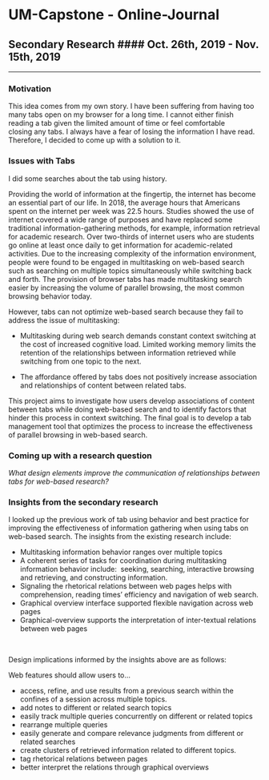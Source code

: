 # UM-Capstone - Online-Journal

## Secondary Research  #### Oct. 26th, 2019 - Nov. 15th, 2019
---
### Motivation
This idea comes from my own story. I have been suffering from having too many tabs open on my browser for a long time. I cannot either finish reading a tab given the limited amount of time or feel comfortable closing any tabs. I always have a fear of losing the information I have read. Therefore, I decided to come up with a solution to it.

### Issues with Tabs
I did some searches about the tab using history. 

Providing the world of information at the fingertip, the internet has become an essential part of our life. In 2018, the average hours that Americans spent on the internet per week was 22.5 hours. Studies showed the use of internet covered a wide range of purposes and have replaced some traditional information-gathering methods, for example, information retrieval for academic research. Over two-thirds of internet users who are students go online at least once daily to get information for academic-related activities. Due to the increasing complexity of the information environment, people were found to be engaged in multitasking on web-based search such as searching on multiple topics simultaneously while switching back and forth. The provision of browser tabs has made multitasking search easier by increasing the volume of parallel browsing, the most common browsing behavior today.

However, tabs can not optimize web-based search because they fail to address the issue of multitasking:

* Multitasking during web search demands constant context switching at the cost of increased cognitive load. Limited working memory limits the retention of the relationships between information retrieved while switching from one topic to the next.

* The affordance offered by tabs does not positively increase association and relationships of content between related tabs.

This project aims to investigate how users develop associations of content between tabs while doing web-based search and to identify factors that hinder this process in context switching. The final goal is to develop a tab management tool that optimizes the process to increase the effectiveness of parallel browsing in web-based search.

### Coming up with a research question
*What design elements improve the communication of relationships between tabs for web-based research?*

### Insights from the secondary research
I looked up the previous work of tab using behavior and best practice for improving the effectiveness of information gathering when using tabs on web-based search. The insights from the existing research include:

* Multitasking information behavior ranges over multiple topics 
* A coherent series of tasks for coordination during multitasking information behavior include:  seeking, searching, interactive browsing and retrieving, and constructing information.
* Signaling the rhetorical relations between web pages helps with comprehension, reading times’ efficiency and navigation of web search.
* Graphical overview interface supported flexible navigation across web pages 
* Graphical-overview supports the interpretation of inter-textual relations between web pages

​

Design implications informed by the insights above are as follows:

Web features should allow users to...

* access, refine, and use results from a previous search within the confines of a session across multiple topics.
* add notes to different or related search topics
* easily track multiple queries concurrently on different or related topics 
* rearrange multiple queries
* easily generate and compare relevance judgments from different or related searches
* create clusters of retrieved information related to different topics.
* tag rhetorical relations between pages
* better interpret the relations through graphical overviews

​
